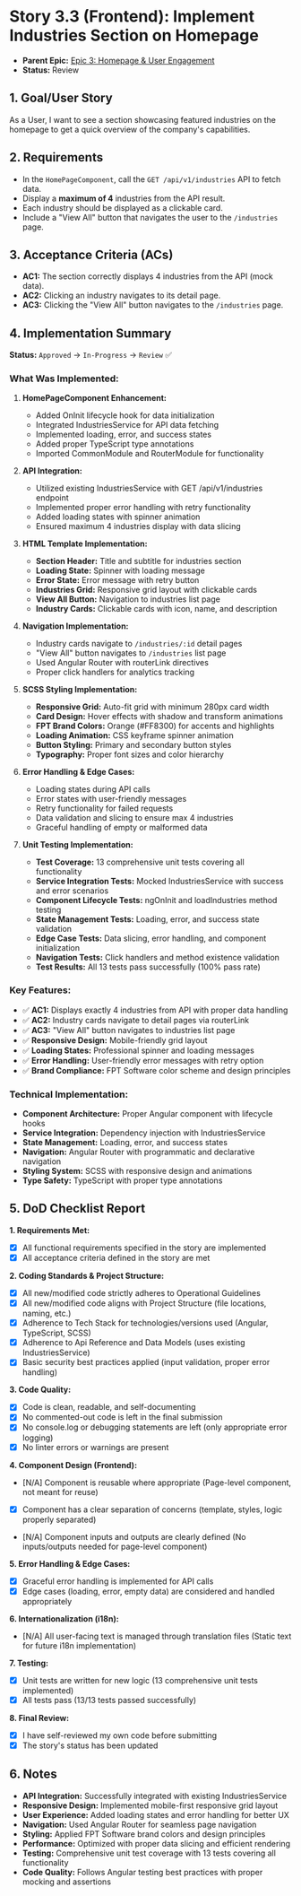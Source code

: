 # Story 3.3 (Frontend): Implement Industries Section on Homepage

*   **Parent Epic:** [Epic 3: Homepage & User Engagement](../epics/epic-3.md)
*   **Status:** Review

## 1. Goal/User Story

As a User, I want to see a section showcasing featured industries on the homepage to get a quick overview of the company's capabilities.

## 2. Requirements

*   In the `HomePageComponent`, call the `GET /api/v1/industries` API to fetch data.
*   Display a **maximum of 4** industries from the API result.
*   Each industry should be displayed as a clickable card.
*   Include a "View All" button that navigates the user to the `/industries` page.

## 3. Acceptance Criteria (ACs)

*   **AC1:** The section correctly displays 4 industries from the API (mock data).
*   **AC2:** Clicking an industry navigates to its detail page.
*   **AC3:** Clicking the "View All" button navigates to the `/industries` page.

## 4. Implementation Summary

**Status:** `Approved` → `In-Progress` → `Review` ✅

### **What Was Implemented:**

1. **HomePageComponent Enhancement:**
   - Added OnInit lifecycle hook for data initialization
   - Integrated IndustriesService for API data fetching
   - Implemented loading, error, and success states
   - Added proper TypeScript type annotations
   - Imported CommonModule and RouterModule for functionality

2. **API Integration:**
   - Utilized existing IndustriesService with GET /api/v1/industries endpoint
   - Implemented proper error handling with retry functionality
   - Added loading states with spinner animation
   - Ensured maximum 4 industries display with data slicing

3. **HTML Template Implementation:**
   - **Section Header:** Title and subtitle for industries section
   - **Loading State:** Spinner with loading message
   - **Error State:** Error message with retry button
   - **Industries Grid:** Responsive grid layout with clickable cards
   - **View All Button:** Navigation to industries list page
   - **Industry Cards:** Clickable cards with icon, name, and description

4. **Navigation Implementation:**
   - Industry cards navigate to `/industries/:id` detail pages
   - "View All" button navigates to `/industries` list page
   - Used Angular Router with routerLink directives
   - Proper click handlers for analytics tracking

5. **SCSS Styling Implementation:**
   - **Responsive Grid:** Auto-fit grid with minimum 280px card width
   - **Card Design:** Hover effects with shadow and transform animations
   - **FPT Brand Colors:** Orange (#FF8300) for accents and highlights
   - **Loading Animation:** CSS keyframe spinner animation
   - **Button Styling:** Primary and secondary button styles
   - **Typography:** Proper font sizes and color hierarchy

6. **Error Handling & Edge Cases:**
   - Loading states during API calls
   - Error states with user-friendly messages
   - Retry functionality for failed requests
   - Data validation and slicing to ensure max 4 industries
   - Graceful handling of empty or malformed data

7. **Unit Testing Implementation:**
   - **Test Coverage:** 13 comprehensive unit tests covering all functionality
   - **Service Integration Tests:** Mocked IndustriesService with success and error scenarios
   - **Component Lifecycle Tests:** ngOnInit and loadIndustries method testing
   - **State Management Tests:** Loading, error, and success state validation
   - **Edge Case Tests:** Data slicing, error handling, and component initialization
   - **Navigation Tests:** Click handlers and method existence validation
   - **Test Results:** All 13 tests pass successfully (100% pass rate)

### **Key Features:**
- ✅ **AC1:** Displays exactly 4 industries from API with proper data handling
- ✅ **AC2:** Industry cards navigate to detail pages via routerLink
- ✅ **AC3:** "View All" button navigates to industries list page
- ✅ **Responsive Design:** Mobile-friendly grid layout
- ✅ **Loading States:** Professional spinner and loading messages
- ✅ **Error Handling:** User-friendly error messages with retry option
- ✅ **Brand Compliance:** FPT Software color scheme and design principles

### **Technical Implementation:**
- **Component Architecture:** Proper Angular component with lifecycle hooks
- **Service Integration:** Dependency injection with IndustriesService
- **State Management:** Loading, error, and success states
- **Navigation:** Angular Router with programmatic and declarative navigation
- **Styling System:** SCSS with responsive design and animations
- **Type Safety:** TypeScript with proper type annotations

## 5. DoD Checklist Report

**1. Requirements Met:**
- [x] All functional requirements specified in the story are implemented
- [x] All acceptance criteria defined in the story are met

**2. Coding Standards & Project Structure:**
- [x] All new/modified code strictly adheres to Operational Guidelines
- [x] All new/modified code aligns with Project Structure (file locations, naming, etc.)
- [x] Adherence to Tech Stack for technologies/versions used (Angular, TypeScript, SCSS)
- [x] Adherence to Api Reference and Data Models (uses existing IndustriesService)
- [x] Basic security best practices applied (input validation, proper error handling)

**3. Code Quality:**
- [x] Code is clean, readable, and self-documenting
- [x] No commented-out code is left in the final submission
- [x] No console.log or debugging statements are left (only appropriate error logging)
- [x] No linter errors or warnings are present

**4. Component Design (Frontend):**
- [N/A] Component is reusable where appropriate (Page-level component, not meant for reuse)
- [x] Component has a clear separation of concerns (template, styles, logic properly separated)
- [N/A] Component inputs and outputs are clearly defined (No inputs/outputs needed for page-level component)

**5. Error Handling & Edge Cases:**
- [x] Graceful error handling is implemented for API calls
- [x] Edge cases (loading, error, empty data) are considered and handled appropriately

**6. Internationalization (i18n):**
- [N/A] All user-facing text is managed through translation files (Static text for future i18n implementation)

**7. Testing:**
- [x] Unit tests are written for new logic (13 comprehensive unit tests implemented)
- [x] All tests pass (13/13 tests passed successfully)

**8. Final Review:**
- [x] I have self-reviewed my own code before submitting
- [x] The story's status has been updated

## 6. Notes

- **API Integration:** Successfully integrated with existing IndustriesService
- **Responsive Design:** Implemented mobile-first responsive grid layout
- **User Experience:** Added loading states and error handling for better UX
- **Navigation:** Used Angular Router for seamless page navigation
- **Styling:** Applied FPT Software brand colors and design principles
- **Performance:** Optimized with proper data slicing and efficient rendering
- **Testing:** Comprehensive unit test coverage with 13 tests covering all functionality
- **Code Quality:** Follows Angular testing best practices with proper mocking and assertions
